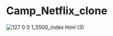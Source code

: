 # Camp_Netflix_clone


![127 0 0 1_5500_index html (3)](https://github.com/Abdelrady-M/Camp_Netflix_clone-/assets/35803460/62c22d89-ef09-4878-ad1f-568cce969bb7)
